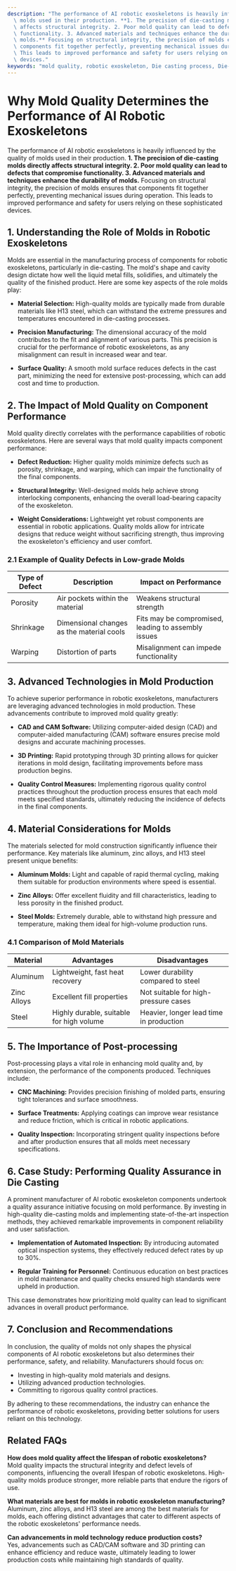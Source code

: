 ```yaml
---
description: "The performance of AI robotic exoskeletons is heavily influenced by the quality of\
  \ molds used in their production. **1. The precision of die-casting molds directly\
  \ affects structural integrity. 2. Poor mold quality can lead to defects that compromise\
  \ functionality. 3. Advanced materials and techniques enhance the durability of\
  \ molds.** Focusing on structural integrity, the precision of molds ensures that\
  \ components fit together perfectly, preventing mechanical issues during operation.\
  \ This leads to improved performance and safety for users relying on these sophisticated\
  \ devices."
keywords: "mold quality, robotic exoskeleton, Die casting process, Die-cast aluminum"
---
```

# Why Mold Quality Determines the Performance of AI Robotic Exoskeletons

The performance of AI robotic exoskeletons is heavily influenced by the quality of molds used in their production. **1. The precision of die-casting molds directly affects structural integrity. 2. Poor mold quality can lead to defects that compromise functionality. 3. Advanced materials and techniques enhance the durability of molds.** Focusing on structural integrity, the precision of molds ensures that components fit together perfectly, preventing mechanical issues during operation. This leads to improved performance and safety for users relying on these sophisticated devices.

## **1. Understanding the Role of Molds in Robotic Exoskeletons**

Molds are essential in the manufacturing process of components for robotic exoskeletons, particularly in die-casting. The mold's shape and cavity design dictate how well the liquid metal fills, solidifies, and ultimately the quality of the finished product. Here are some key aspects of the role molds play:

- **Material Selection:** High-quality molds are typically made from durable materials like H13 steel, which can withstand the extreme pressures and temperatures encountered in die-casting processes.

- **Precision Manufacturing:** The dimensional accuracy of the mold contributes to the fit and alignment of various parts. This precision is crucial for the performance of robotic exoskeletons, as any misalignment can result in increased wear and tear.

- **Surface Quality:** A smooth mold surface reduces defects in the cast part, minimizing the need for extensive post-processing, which can add cost and time to production.

## **2. The Impact of Mold Quality on Component Performance**

Mold quality directly correlates with the performance capabilities of robotic exoskeletons. Here are several ways that mold quality impacts component performance:

- **Defect Reduction:** Higher quality molds minimize defects such as porosity, shrinkage, and warping, which can impair the functionality of the final components.

- **Structural Integrity:** Well-designed molds help achieve strong interlocking components, enhancing the overall load-bearing capacity of the exoskeleton.

- **Weight Considerations:** Lightweight yet robust components are essential in robotic applications. Quality molds allow for intricate designs that reduce weight without sacrificing strength, thus improving the exoskeleton's efficiency and user comfort.

### **2.1 Example of Quality Defects in Low-grade Molds**

| Type of Defect     | Description                               | Impact on Performance                              |
|---------------------|-------------------------------------------|--------------------------------------------------|
| Porosity            | Air pockets within the material           | Weakens structural strength                       |
| Shrinkage           | Dimensional changes as the material cools | Fits may be compromised, leading to assembly issues |
| Warping             | Distortion of parts                       | Misalignment can impede functionality             |

## **3. Advanced Technologies in Mold Production**

To achieve superior performance in robotic exoskeletons, manufacturers are leveraging advanced technologies in mold production. These advancements contribute to improved mold quality greatly:

- **CAD and CAM Software:** Utilizing computer-aided design (CAD) and computer-aided manufacturing (CAM) software ensures precise mold designs and accurate machining processes.

- **3D Printing:** Rapid prototyping through 3D printing allows for quicker iterations in mold design, facilitating improvements before mass production begins.

- **Quality Control Measures:** Implementing rigorous quality control practices throughout the production process ensures that each mold meets specified standards, ultimately reducing the incidence of defects in the final components.

## **4. Material Considerations for Molds**

The materials selected for mold construction significantly influence their performance. Key materials like aluminum, zinc alloys, and H13 steel present unique benefits:

- **Aluminum Molds:** Light and capable of rapid thermal cycling, making them suitable for production environments where speed is essential.

- **Zinc Alloys:** Offer excellent fluidity and fill characteristics, leading to less porosity in the finished product.

- **Steel Molds:** Extremely durable, able to withstand high pressure and temperature, making them ideal for high-volume production runs.

### **4.1 Comparison of Mold Materials**

| Material       | Advantages                                | Disadvantages                          |
|----------------|-------------------------------------------|---------------------------------------|
| Aluminum       | Lightweight, fast heat recovery           | Lower durability compared to steel    |
| Zinc Alloys    | Excellent fill properties                  | Not suitable for high-pressure cases  |
| Steel          | Highly durable, suitable for high volume  | Heavier, longer lead time in production |

## **5. The Importance of Post-processing**

Post-processing plays a vital role in enhancing mold quality and, by extension, the performance of the components produced. Techniques include:

- **CNC Machining:** Provides precision finishing of molded parts, ensuring tight tolerances and surface smoothness.

- **Surface Treatments:** Applying coatings can improve wear resistance and reduce friction, which is critical in robotic applications.

- **Quality Inspection:** Incorporating stringent quality inspections before and after production ensures that all molds meet necessary specifications.

## **6. Case Study: Performing Quality Assurance in Die Casting**

A prominent manufacturer of AI robotic exoskeleton components undertook a quality assurance initiative focusing on mold performance. By investing in high-quality die-casting molds and implementing state-of-the-art inspection methods, they achieved remarkable improvements in component reliability and user satisfaction.

- **Implementation of Automated Inspection:** By introducing automated optical inspection systems, they effectively reduced defect rates by up to 30%.

- **Regular Training for Personnel:** Continuous education on best practices in mold maintenance and quality checks ensured high standards were upheld in production.

This case demonstrates how prioritizing mold quality can lead to significant advances in overall product performance.

## **7. Conclusion and Recommendations**

In conclusion, the quality of molds not only shapes the physical components of AI robotic exoskeletons but also determines their performance, safety, and reliability. Manufacturers should focus on:

- Investing in high-quality mold materials and designs.
- Utilizing advanced production technologies.
- Committing to rigorous quality control practices.

By adhering to these recommendations, the industry can enhance the performance of robotic exoskeletons, providing better solutions for users reliant on this technology.

## Related FAQs

**How does mold quality affect the lifespan of robotic exoskeletons?**  
Mold quality impacts the structural integrity and defect levels of components, influencing the overall lifespan of robotic exoskeletons. High-quality molds produce stronger, more reliable parts that endure the rigors of use.

**What materials are best for molds in robotic exoskeleton manufacturing?**  
Aluminum, zinc alloys, and H13 steel are among the best materials for molds, each offering distinct advantages that cater to different aspects of the robotic exoskeletons' performance needs.

**Can advancements in mold technology reduce production costs?**  
Yes, advancements such as CAD/CAM software and 3D printing can enhance efficiency and reduce waste, ultimately leading to lower production costs while maintaining high standards of quality.
